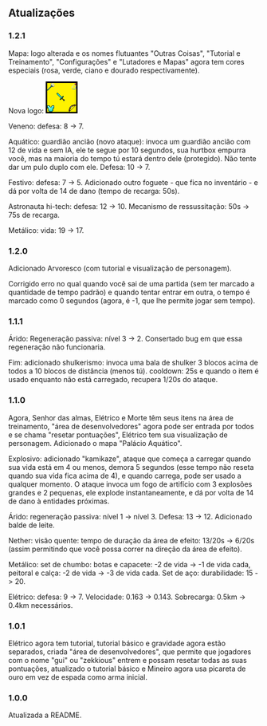## Atualizações

### 1.2.1

Mapa: logo alterada e os nomes flutuantes "Outras Coisas", "Tutorial e Treinamento", "Configurações" e "Lutadores e Mapas" agora tem cores especiais (rosa, verde, ciano e dourado respectivamente).

Nova logo:
![Nova logo](./mundo/icon.png)

Veneno: defesa: 8 -> 7.

Aquático: guardião ancião (novo ataque): invoca um guardião ancião com 12 de vida e sem IA, ele te segue por 10 segundos, sua hurtbox empurra você, mas na maioria do tempo tú estará dentro dele (protegido). Não tente dar um pulo duplo com ele. Defesa: 10 -> 7.

Festivo: defesa: 7 -> 5. Adicionado outro foguete - que fica no inventário - e dá por volta de 14 de dano (tempo de recarga: 50s).

Astronauta hi-tech: defesa: 12 -> 10. Mecanismo de ressussitação: 50s -> 75s de recarga.

Metálico: vida: 19 -> 17.

### 1.2.0

Adicionado Arvoresco (com tutorial e visualização de personagem).

Corrigido erro no qual quando você sai de uma partida (sem ter marcado a quantidade de tempo padrão) e quando tentar entrar em outra, o tempo é marcado como 0 segundos (agora, é -1, que lhe permite jogar sem tempo).

### 1.1.1

Árido: Regeneração passiva: nível 3 -> 2. Consertado bug em que essa regeneração não funcionaria.

Fim: adicionado shulkerismo: invoca uma bala de shulker 3 blocos acima de todos a 10 blocos de distância (menos tú). cooldown: 25s e quando o item é usado enquanto não está carregado, recupera 1/20s do ataque.

### 1.1.0

Agora, Senhor das almas, Elétrico e Morte têm seus itens na área de treinamento, "área de desenvolvedores" agora pode ser entrada por todos e se chama "resetar pontuações", Elétrico tem sua visualização de personagem.
Adicionado o mapa "Palácio Aquático".

Explosivo: adicionado "kamikaze", ataque que começa a carregar quando sua vida está em 4 ou menos, demora 5 segundos (esse tempo não reseta quando sua vida fica acima de 4), e quando carrega, pode ser usado a qualquer momento.
O ataque invoca um fogo de artifício com 3 explosões grandes e 2 pequenas, ele explode instantaneamente, e dá por volta de 14 de dano à entidades próximas.

Árido: regeneração passiva: nível 1 -> nível 3. Defesa: 13 -> 12. Adicionado balde de leite.

Nether: visão quente: tempo de duração da área de efeito: 13/20s -> 6/20s (assim permitindo que você possa correr na direção da área de efeito).

Metálico: set de chumbo: botas e capacete: -2 de vida -> -1 de vida cada, peitoral e calça: -2 de vida -> -3 de vida cada. Set de aço: durabilidade: 15 -> 20.

Elétrico: defesa: 9 -> 7. Velocidade: 0.163 -> 0.143. Sobrecarga: 0.5km -> 0.4km necessários.

### 1.0.1

Elétrico agora tem tutorial, tutorial básico e gravidade agora estão separados, criada "área de desenvolvedores", que permite que jogadores com o nome "gui" ou "zekkious" entrem e possam resetar todas as suas pontuações, atualizado o tutorial básico e Mineiro agora usa picareta de ouro em vez de espada como arma inicial.

### 1.0.0

Atualizada a README.
